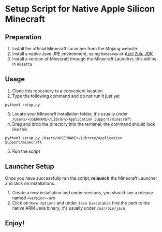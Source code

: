 # Setup Script for Native Apple Silicon Minecraft

## Preparation
1. Install the official Minecraft Launcher from the Mojang website
2. Install a native Java JRE environment, using `homebrew` or [Azul Zulu JDK](https://www.azul.com/downloads/?package=jdk)
3. Install a version of Minecraft through the Minecraft Launcher, this will be in `Rosetta`


## Usage
1. Clone this repository to a convenient location
2. Type the following command and do not run it just yet
```
python3 setup.py
```
3. Locate your Minecraft installation folder, it's usually under `/Users/<USERNAME>/Library/Application Support/minecraft`
4. Drag and drop the directory into the terminal, the command should look like this
```
python3 setup.py /Users/<USERNAME>/Library/Application Support/minecraft
```
5. Run the script

## Launcher Setup
Once you have successfully ran the script, **relaunch** the Minecraft Launcher and click on installations.
1. Create a new installation and under versions, you should see a release named `<version>-arm`
2. Click on `More Options` and under `Java Executable` find the path to the native ARM Java binary, it's usually under `/usr/bin/java`

## Enjoy!
